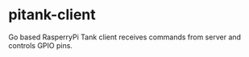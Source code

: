 # pitank-client
Go based RasperryPi Tank client receives commands from server and controls GPIO pins.
